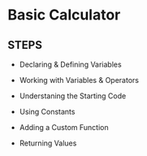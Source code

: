 # Basic Calculator


## STEPS


* Declaring & Defining Variables

* Working with Variables & Operators

* Understaning the Starting Code

* Using Constants

* Adding a Custom Function

* Returning Values